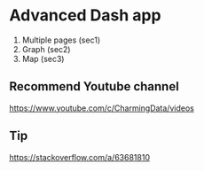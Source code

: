 # Advanced Dash app
1. Multiple pages (sec1)
2. Graph (sec2)
3. Map (sec3)

## Recommend Youtube channel
https://www.youtube.com/c/CharmingData/videos

## Tip
https://stackoverflow.com/a/63681810
